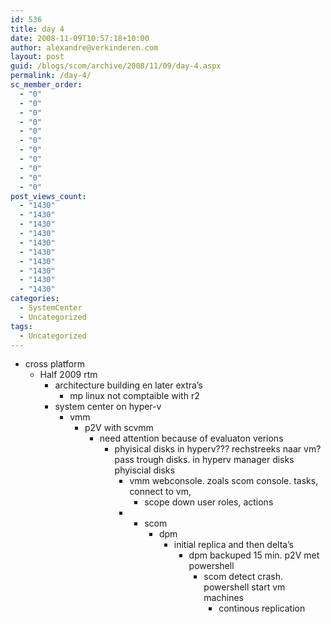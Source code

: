 ```yaml
---
id: 536
title: day 4
date: 2008-11-09T10:57:18+10:00
author: alexandre@verkinderen.com
layout: post
guid: /blogs/scom/archive/2008/11/09/day-4.aspx
permalink: /day-4/
sc_member_order:
  - "0"
  - "0"
  - "0"
  - "0"
  - "0"
  - "0"
  - "0"
  - "0"
  - "0"
  - "0"
  - "0"
post_views_count:
  - "1430"
  - "1430"
  - "1430"
  - "1430"
  - "1430"
  - "1430"
  - "1430"
  - "1430"
  - "1430"
  - "1430"
categories:
  - SystemCenter
  - Uncategorized
tags:
  - Uncategorized
---
```

  * cross platform 
      * Half 2009 rtm 
          * architecture building en later extra&#8217;s 
              * mp linux not comptaible with r2</ul> 
              * system center on hyper-v 
                  * vmm 
                      * p2V with scvmm 
                          * need attention because of evaluaton verions 
                              * phyisical disks in hyperv??? rechstreeks naar vm? pass trough disks. in hyperv manager disks phyiscial disks 
                                  * vmm webconsole. zoals scom console. tasks, connect to vm, 
                                      * scope down user roles, actions</ul> 
                                      *   * scom 
                                              * dpm 
                                                  * initial replica and then delta&#8217;s 
                                                      * dpm backuped 15 min. p2V met powershell 
                                                          * scom detect crash. powershell start vm machines 
                                                              * continous replication</ul> </ul> </ul>